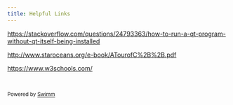 ```yaml
---
title: Helpful Links
---
```

<https://stackoverflow.com/questions/24793363/how-to-run-a-qt-program-without-qt-itself-being-installed>

<http://www.staroceans.org/e-book/ATourofC%2B%2B.pdf>

<https://www.w3schools.com/>

&nbsp;

<SwmMeta version="3.0.0" repo-id="Z2l0aHViJTNBJTNBQ1BQJTNBJTNBZ2l0Ym95MjAyMg==" repo-name="CPP"><sup>Powered by [Swimm](https://app.swimm.io/)</sup></SwmMeta>

